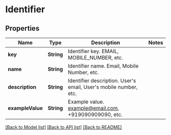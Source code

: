 # Identifier

## Properties
Name | Type | Description | Notes
------------ | ------------- | ------------- | -------------
**key** | **String** | Identifier key. EMAIL, MOBILE_NUMBER, etc. | 
**name** | **String** | Identifier name. Email, Mobile Number, etc. | 
**description** | **String** | Identifier description. User&#39;s email, User&#39;s mobile number, etc. | 
**exampleValue** | **String** | Example value. example@email.com, +919090909090, etc. | 

[[Back to Model list]](../README.md#documentation-for-models) [[Back to API list]](../README.md#documentation-for-api-endpoints) [[Back to README]](../README.md)


